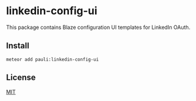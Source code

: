 linkedin-config-ui
============================

This package contains Blaze configuration UI templates for LinkedIn OAuth.

Install
-----------
```
meteor add pauli:linkedin-config-ui
```


License
-----------
[MIT](https://github.com/PauliBuccini/meteor-accounts-linkedin/blob/master/LICENSE)
